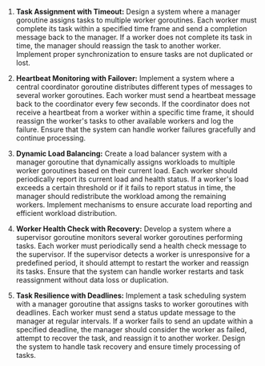 1. **Task Assignment with Timeout:**
   Design a system where a manager goroutine assigns tasks to multiple worker goroutines. Each worker must complete its task within a specified time frame and send a completion message back to the manager. If a worker does not complete its task in time, the manager should reassign the task to another worker. Implement proper synchronization to ensure tasks are not duplicated or lost.

2. **Heartbeat Monitoring with Failover:**
   Implement a system where a central coordinator goroutine distributes different types of messages to several worker goroutines. Each worker must send a heartbeat message back to the coordinator every few seconds. If the coordinator does not receive a heartbeat from a worker within a specific time frame, it should reassign the worker's tasks to other available workers and log the failure. Ensure that the system can handle worker failures gracefully and continue processing.

3. **Dynamic Load Balancing:**
   Create a load balancer system with a manager goroutine that dynamically assigns workloads to multiple worker goroutines based on their current load. Each worker should periodically report its current load and health status. If a worker's load exceeds a certain threshold or if it fails to report status in time, the manager should redistribute the workload among the remaining workers. Implement mechanisms to ensure accurate load reporting and efficient workload distribution.

4. **Worker Health Check with Recovery:**
   Develop a system where a supervisor goroutine monitors several worker goroutines performing tasks. Each worker must periodically send a health check message to the supervisor. If the supervisor detects a worker is unresponsive for a predefined period, it should attempt to restart the worker and reassign its tasks. Ensure that the system can handle worker restarts and task reassignment without data loss or duplication.

5. **Task Resilience with Deadlines:**
   Implement a task scheduling system with a manager goroutine that assigns tasks to worker goroutines with deadlines. Each worker must send a status update message to the manager at regular intervals. If a worker fails to send an update within a specified deadline, the manager should consider the worker as failed, attempt to recover the task, and reassign it to another worker. Design the system to handle task recovery and ensure timely processing of tasks.